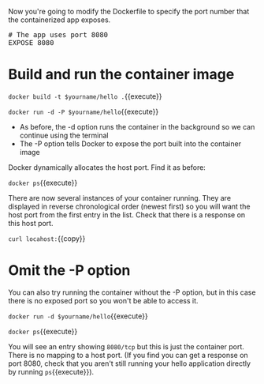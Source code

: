 Now you're going to modify the Dockerfile to specify the port number that the containerized app exposes. 

<pre class="file" data-filename="Dockerfile" data-target="append">
# The app uses port 8080
EXPOSE 8080
</pre>

# Build and run the container image

`docker build -t $yourname/hello .`{{execute}}

`docker run -d -P $yourname/hello`{{execute}}

* As before, the -d option runs the container in the background so we can continue using the terminal
* The -P option tells Docker to expose the port built into the container image

Docker dynamically allocates the host port. Find it as before:

`docker ps`{{execute}}

There are now several instances of your container running. They are displayed in reverse chronological order (newest first) so you will want the host port from the first entry in the list. Check that there is a response on this host port. 

`curl locahost:`{{copy}}

# Omit the -P option

You can also try running the container without the -P option, but in this case there is no exposed port so you won't be able to access it.

`docker run -d $yourname/hello`{{execute}}

`docker ps`{{execute}}

You will see an entry showing `8080/tcp` but this is just the container port. There is no mapping to a host port. (If you find you can get a response on port 8080, check that you aren't still running your hello application directly by running `ps`{{execute}}).
